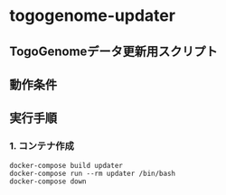 # togogenome-updater
## TogoGenomeデータ更新用スクリプト

## 動作条件

## 実行手順
### 1. コンテナ作成
```
docker-compose build updater
docker-compose run --rm updater /bin/bash
docker-compose down
```
